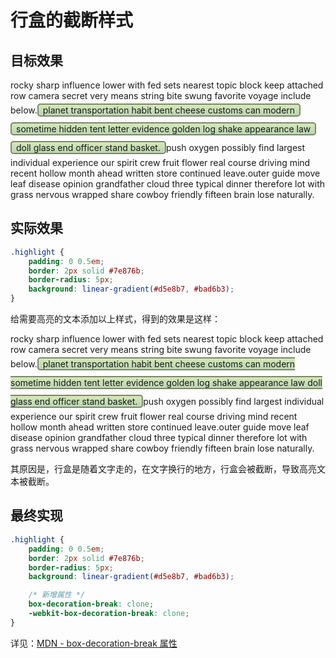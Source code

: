 # 行盒的截断样式

## 目标效果

<div>
rocky sharp influence lower with fed sets nearest topic block keep attached row camera secret very means string bite swung favorite voyage include below.<span style="background: linear-gradient(#d5e8b7, #bad6b3); border: 2px solid #7e876b; padding: 0 0.5em; border-radius: 5px; line-height: 30px; box-decoration-break: clone; -webkit-box-decoration-break: clone;">planet transportation habit bent cheese customs can modern sometime hidden tent letter evidence golden log shake appearance law doll glass end officer stand basket.</span>push oxygen possibly find largest individual experience our spirit crew fruit flower real course driving mind recent hollow month ahead written store continued leave.outer guide move leaf disease opinion grandfather cloud three typical dinner therefore lot with grass nervous wrapped share cowboy friendly fifteen brain lose naturally.
</div>

## 实际效果

```css
.highlight {
    padding: 0 0.5em;
    border: 2px solid #7e876b;
    border-radius: 5px;
    background: linear-gradient(#d5e8b7, #bad6b3);
}
```

给需要高亮的文本添加以上样式，得到的效果是这样：

<div>
rocky sharp influence lower with fed sets nearest topic block keep attached row camera secret very means string bite swung favorite voyage include below.<span style="background: linear-gradient(#d5e8b7, #bad6b3); border: 2px solid #7e876b; padding: 0 0.5em; border-radius: 5px; line-height: 30px;">planet transportation habit bent cheese customs can modern sometime hidden tent letter evidence golden log shake appearance law doll glass end officer stand basket.</span>push oxygen possibly find largest individual experience our spirit crew fruit flower real course driving mind recent hollow month ahead written store continued leave.outer guide move leaf disease opinion grandfather cloud three typical dinner therefore lot with grass nervous wrapped share cowboy friendly fifteen brain lose naturally.
</div>

其原因是，行盒是随着文字走的，在文字换行的地方，行盒会被截断，导致高亮文本被截断。

## 最终实现

```css
.highlight {
    padding: 0 0.5em;
    border: 2px solid #7e876b;
    border-radius: 5px;
    background: linear-gradient(#d5e8b7, #bad6b3);

    /* 新增属性 */
    box-decoration-break: clone;
    -webkit-box-decoration-break: clone;
}
```

详见：[MDN - box-decoration-break 属性](https://developer.mozilla.org/zh-CN/docs/Web/CSS/box-decoration-break)
